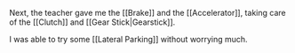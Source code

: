 Next, the teacher gave me the [[Brake]] and the [[Accelerator]], taking care of the [[Clutch]] and [[Gear Stick|Gearstick]].

I was able to try some [[Lateral Parking]] without worrying much.